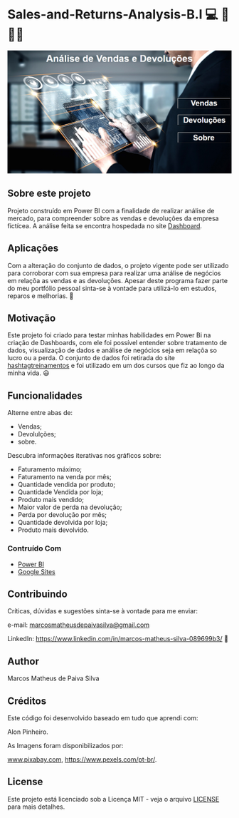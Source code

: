 # Sales-and-Returns-Analysis-B.I :computer: :office: :man_scientist:

![img.png](https://github.com/M-MSilva/Sales-and-Returns-Analysis---B.I/blob/main/image/img.png) 

## Sobre este projeto

Projeto construído em Power BI com a finalidade de realizar análise de mercado, para compreender sobre as vendas e devoluções da empresa fictícea. A análise feita se encontra hospedada no site [Dashboard](https://sites.google.com/view/dashmm/home).

## Aplicações 

Com a alteração do conjunto de dados, o projeto vigente pode ser utilizado para corroborar com sua empresa para realizar uma análise de negócios em relaçõa as vendas e as devoluções. Apesar deste programa fazer parte do meu portfólio pessoal sinta-se à vontade para utilizá-lo em estudos, reparos e melhorias. :call_me_hand:

## Motivação

Este projeto foi criado para testar minhas habilidades em Power Bi na criação de Dashboards, com ele foi possível entender sobre tratamento de dados, visualização de dados e análise de negócios seja em relaçõa so lucro ou a perda. O conjunto de dados foi retirada do site [hashtagtreinamentos](https://pages.hashtagtreinamentos.com/arquivo-pbi-1ga91tx_4z-g9fyolfguld6hp95ih7w14?origemurl=hashtag_yt_org_planilhapbi_UFGe25gydxo) e foi utilizado em um dos cursos que fiz ao longo da minha vida.  :smiley:

## Funcionalidades

Alterne entre abas de:

* Vendas;
* Devolulções;
* sobre.

Descubra informações iterativas nos gráficos sobre:

* Faturamento máximo;
* Faturamento na venda por mês;
* Quantidade vendida por produto;
* Quantidade Vendida por loja;
* Produto mais vendido;
* Maior valor de perda na devolução;
* Perda por devolução por mês;
* Quantidade devolvida por loja;
* Produto mais devolvido.


### Contruído Com

* [Power BI](https://powerbi.microsoft.com/pt-br/)
* [Google Sites](https://sites.google.com/)

## Contribuindo 

Críticas, dúvidas e sugestões sinta-se à vontade para me enviar:

e-mail: marcosmatheusdepaivasilva@gmail.com

LinkedIn: https://www.linkedin.com/in/marcos-matheus-silva-089699b3/ :hugs:

## Author

Marcos Matheus de Paiva Silva

## Créditos

Este código foi desenvolvido baseado em tudo que aprendi com:

Alon Pinheiro.

As Imagens foram disponibilizados por:

 www.pixabay.com, https://www.pexels.com/pt-br/.

## License

Este projeto está licenciado sob a Licença MIT - veja o arquivo [LICENSE](LICENSE) para mais detalhes.
